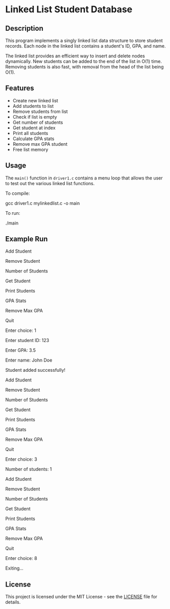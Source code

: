 # Linked List Student Database 

## Description

This program implements a singly linked list data structure to store student records. Each node in the linked list contains a student's ID, GPA, and name.

The linked list provides an efficient way to insert and delete nodes dynamically. New students can be added to the end of the list in O(1) time. Removing students is also fast, with removal from the head of the list being O(1).

## Features

- Create new linked list
- Add students to list  
- Remove students from list
- Check if list is empty
- Get number of students
- Get student at index
- Print all students  
- Calculate GPA stats
- Remove max GPA student
- Free list memory

## Usage

The `main()` function in `driver1.c` contains a menu loop that allows the user to test out the various linked list functions. 

To compile:

gcc driver1.c mylinkedlist.c -o main


To run:

./main


## Example Run

Add Student

Remove Student

Number of Students

Get Student

Print Students

GPA Stats

Remove Max GPA

Quit

Enter choice: 1

Enter student ID: 123

Enter GPA: 3.5

Enter name: John Doe

Student added successfully!

Add Student

Remove Student

Number of Students

Get Student

Print Students

GPA Stats

Remove Max GPA

Quit

Enter choice: 3

Number of students: 1

Add Student

Remove Student

Number of Students

Get Student

Print Students

GPA Stats

Remove Max GPA

Quit

Enter choice: 8

Exiting...


## License

This project is licensed under the MIT License - see the [LICENSE](LICENSE) file for details.
